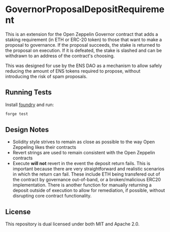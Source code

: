 # GovernorProposalDepositRequirement
This is an extension for the Open Zeppelin Governor contract that adds a staking requirement (in ETH or ERC-20 token) to those that want to make a proposal to governance. If the proposal succeeds, the stake is returned to the proposal on execution. If it is defeated, the stake is slashed and can be withdrawn to an address of the contract's choosing.

This was designed for use by the ENS DAO as a mechanism to allow safely reducing the amount of ENS tokens required to propose, without introducing the risk of spam proposals.

## Running Tests
Install [foundry](https://foundry.sh) and run:

```bash
forge test
```

## Design Notes

- Solidity style strives to remain as close as possible to the way Open Zeppeling likes their contracts
- Revert strings are used to remain consistent with the Open Zeppelin contracts
- Execute **will not** revert in the event the deposit return fails. This is important because there are very straightforward and realistic scenarios in which the return can fail. These include ETH being transfered out of the contract by governance out-of-band, or a broken/malicious ERC20 implementation. There is another function for manually returning a deposit outside of execution to allow for remediation, if possible, without disrupting core contract functionality.

## License
This repository is dual licensed under both MIT and Apache 2.0.
